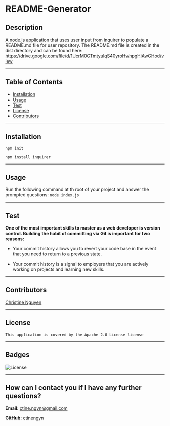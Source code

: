 

  # README-Generator

  ## Description
  A node.js application that uses user input from inquirer to populate a README.md file for user repository. The README.md file is created in the dist directory and can be found here: https://drive.google.com/file/d/1UcrM0GTmtyuIqS40yroHwhpgHiAwGHod/view

  ---

  ## Table of Contents
  * [Installation](#install)
  * [Usage](#usage)
  * [Test](#test)
  * [License](#license)
  * [Contributors](#contributors)
  
  ---

  ## Installation
  `npm init`
  
`npm install inquirer`

  ---

  ## Usage
  Run the following command at th root of your project and answer the prompted questions: `node index.js`

  ---

  ## Test
  **One of the most important skills to master as a web developer is version control. Building the habit of committing via Git is important for two reasons:**
  * Your commit history allows you to revert your code base in the event that you need to return to a previous state.

  * Your commit history is a signal to employers that you are actively working on projects and learning new skills.

  ---

  ## Contributors
  [Christine Nguyen](https://github.com/ctinengyn)

  ---

  ## License
    This application is covered by the Apache 2.0 License license

  ---

  ## Badges
  ![License](https://img.shields.io/badge/License-Apache%202.0%20License-blue.svg)

  ---

  ## How can I contact you if I have any further questions?

  **Email:**
  ctine.ngyn@gmail.com

  **GitHub:**
  ctinengyn
